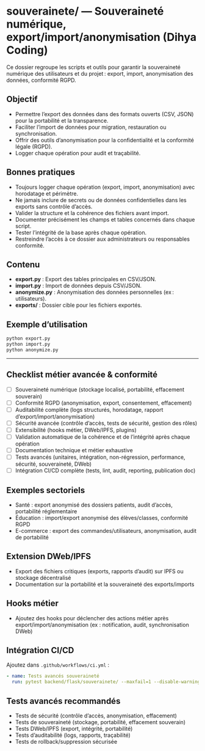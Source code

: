 # souverainete/ — Souveraineté numérique, export/import/anonymisation (Dihya Coding)

Ce dossier regroupe les scripts et outils pour garantir la souveraineté numérique des utilisateurs et du projet : export, import, anonymisation des données, conformité RGPD.

## Objectif

- Permettre l’export des données dans des formats ouverts (CSV, JSON) pour la portabilité et la transparence.
- Faciliter l’import de données pour migration, restauration ou synchronisation.
- Offrir des outils d’anonymisation pour la confidentialité et la conformité légale (RGPD).
- Logger chaque opération pour audit et traçabilité.

## Bonnes pratiques

- Toujours logger chaque opération (export, import, anonymisation) avec horodatage et périmètre.
- Ne jamais inclure de secrets ou de données confidentielles dans les exports sans contrôle d’accès.
- Valider la structure et la cohérence des fichiers avant import.
- Documenter précisément les champs et tables concernés dans chaque script.
- Tester l’intégrité de la base après chaque opération.
- Restreindre l’accès à ce dossier aux administrateurs ou responsables conformité.

## Contenu

- **export.py** : Export des tables principales en CSV/JSON.
- **import.py** : Import de données depuis CSV/JSON.
- **anonymize.py** : Anonymisation des données personnelles (ex : utilisateurs).
- **exports/** : Dossier cible pour les fichiers exportés.

## Exemple d’utilisation

```bash
python export.py
python import.py
python anonymize.py
```

---

## Checklist métier avancée & conformité
- [ ] Souveraineté numérique (stockage localisé, portabilité, effacement souverain)
- [ ] Conformité RGPD (anonymisation, export, consentement, effacement)
- [ ] Auditabilité complète (logs structurés, horodatage, rapport d’export/import/anonymisation)
- [ ] Sécurité avancée (contrôle d’accès, tests de sécurité, gestion des rôles)
- [ ] Extensibilité (hooks métier, DWeb/IPFS, plugins)
- [ ] Validation automatique de la cohérence et de l’intégrité après chaque opération
- [ ] Documentation technique et métier exhaustive
- [ ] Tests avancés (unitaires, intégration, non-régression, performance, sécurité, souveraineté, DWeb)
- [ ] Intégration CI/CD complète (tests, lint, audit, reporting, publication doc)

## Exemples sectoriels
- Santé : export anonymisé des dossiers patients, audit d’accès, portabilité réglementaire
- Éducation : import/export anonymisé des élèves/classes, conformité RGPD
- E-commerce : export des commandes/utilisateurs, anonymisation, audit de portabilité

## Extension DWeb/IPFS
- Export des fichiers critiques (exports, rapports d’audit) sur IPFS ou stockage décentralisé
- Documentation sur la portabilité et la souveraineté des exports/imports

## Hooks métier
- Ajoutez des hooks pour déclencher des actions métier après export/import/anonymisation (ex : notification, audit, synchronisation DWeb)

## Intégration CI/CD
Ajoutez dans `.github/workflows/ci.yml` :
```yaml
- name: Tests avancés souveraineté
  run: pytest backend/flask/souverainete/ --maxfail=1 --disable-warnings --cov=.
```

## Tests avancés recommandés
- Tests de sécurité (contrôle d’accès, anonymisation, effacement)
- Tests de souveraineté (stockage, portabilité, effacement souverain)
- Tests DWeb/IPFS (export, intégrité, portabilité)
- Tests d’auditabilité (logs, rapports, traçabilité)
- Tests de rollback/suppression sécurisée
